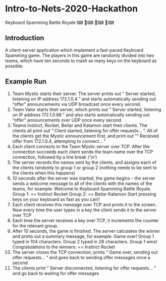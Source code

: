 # Intro-to-Nets-2020-Hackathon
Keyboard Spamming Battle Royale ⌨ 👑⌨ 👑⌨ 👑⌨

Introduction
-------------
A client-server application which implement a fast-paced Keyboard Spamming game. 
The players in this game are randomly divided into two teams, which have ten seconds to mash as many keys on the keyboard as possible.

Example Run
-------------
1.	Team Mystic starts their server. The server prints out “ Server started,
listening on IP address 172.1.0.4 ” and starts automatically sending out
“offer” announcements via UDP broadcast once every second.
2.	Team Valor starts their server, which prints out “ Server started, listening on
IP address 172.1.0.88 ” and also starts automatically sending out “offer”
announcements over UDP once every second.
3.	Teams Instinct, Rocket, Beitar and Katamon start their clients. The clients all print out
“ Client started, listening for offer requests... ”. All of the clients get
the Mystic announcement first, and print out ““ Received offer from 172.1.0.4,
attempting to connect... ”
4.	Each client connects to the Team Mystic server over TCP. After the connection
succeeds each client sends the team name over the TCP connection, followed by a line
break (‘\n’)
5.	The server records the names sent by the clients, and assigns each of the clients
randomly to group 1 or group 2 (nothing needs to be sent to the clients when this
happens)
6.	10 seconds after the server was started, the game begins - the server sends a welcome
message to all of the clients with the names of the teams, for example:
Welcome to Keyboard Spamming Battle Royale.
Group 1:
==
Instinct
Rocket
Group 2:
==
Beitar
Katamon
Start pressing keys on your keyboard as fast as you can!!
7.	Each client receives this message over TCP and prints it to the screen. Now every time
the user types in a key the client sends it to the server over TCP
8.	Each time the server receives a key over TCP, it increments the counter for the relevant
group.
9.	After 10 seconds, the game is finished. The server calculates the winner and prints out a
summary message, for example:
Game over!
Group 1 typed in 104 characters. Group 2 typed in 28 characters.
Group 1 wins!
Congratulations to the winners:
==
Instinct
Rocket
10.	The server closes the TCP connection, prints “ Game over, sending out offer
requests... ” and goes back to sending offer messages once a second
11.	The clients print “ Server disconnected, listening for offer
requests... ” and go back to waiting for offer messages
